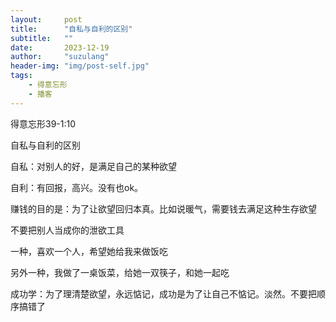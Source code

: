 ```yaml
---
layout:     post
title:      "自私与自利的区别"
subtitle:   ""
date:       2023-12-19
author:     "suzulang"
header-img: "img/post-self.jpg"
tags:
    - 得意忘形	
    - 播客
---
```


得意忘形39-1:10

自私与自利的区别

自私：对别人的好，是满足自己的某种欲望

自利：有回报，高兴。没有也ok。

赚钱的目的是：为了让欲望回归本真。比如说暖气，需要钱去满足这种生存欲望

不要把别人当成你的泄欲工具

一种，喜欢一个人，希望她给我来做饭吃

另外一种，我做了一桌饭菜，给她一双筷子，和她一起吃

成功学：为了理清楚欲望，永远惦记，成功是为了让自己不惦记。淡然。不要把顺序搞错了